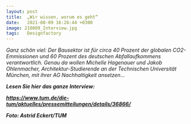 ```yaml
---
layout: post
title:  „Wir wissen, worum es geht“
date:   2021-08-09 16:26:44 +0300
image: 210809_Interview.jpg
tags:   Designfactory
---
```

 
<i> Ganz schön viel: Der Bausektor ist für circa 40 Prozent der globalen CO2-Emmissionen und 60 Prozent des deutschen Abfallaufkommens verantwortlich. Genau da wollen Michelle Hagenauer und Jakob Ohlenmacher, Architektur-Studierende an der Technischen Universität München, mit ihrer AG Nachhaltigkeit ansetzen... <i>


<b> Lesen Sie hier das ganze Interview: <b>

https://www.tum.de/die-tum/aktuelles/pressemitteilungen/details/36866/

Foto: Astrid Eckert/TUM